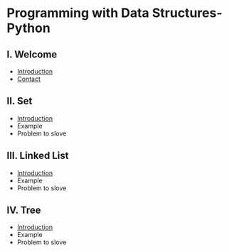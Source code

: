 # Programming with Data Structures-Python
## I. Welcome
* [Introduction](0-welcome.md)
* [Contact](LL/contact.md)
## II. Set
* [Introduction](1-set.md)
* Example
* Problem to slove
## III. Linked List
* [Introduction](2-linklist.md)
* Example
* Problem to slove
## IV. Tree
* [Introduction](3-tree.md)
* Example
* Problem to slove
